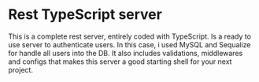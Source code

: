 # Rest TypeScript server

This is a complete rest server, entirely coded with TypeScript. Is a ready to use server to authenticate users.
In this case, i used MySQL and Sequalize for handle all users into the DB. It also includes validations, middlewares and configs that makes this server a good starting shell for your next project.
